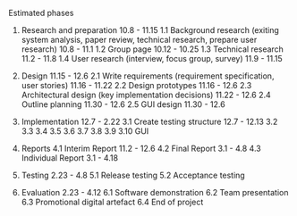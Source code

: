 Estimated phases

1. Research and preparation 10.8 - 11.15
    1.1 Background research (exiting system analysis, paper review, technical research, prepare user research) 10.8 - 11.1
    1.2 Group page 10.12 - 10.25
    1.3 Technical research 11.2 - 11.8
    1.4 User research (interview, focus group, survey) 11.9 - 11.15

2. Design 11.15 - 12.6
    2.1 Write requirements (requirement specification, user stories) 11.16 - 11.22
    2.2 Design prototypes 11.16 - 12.6
    2.3 Architectural design (key implementation decisions) 11.22 - 12.6
    2.4 Outline planning 11.30 - 12.6
    2.5 GUI design 11.30 - 12.6

3. Implementation 12.7 - 2.22
    3.1 Create testing structure  12.7 - 12.13
    3.2 
    3.3 
    3.4 
    3.5 
    3.6 
    3.7 
    3.8 
    3.9 
    3.10 GUI

4. Reports 
    4.1 Interim Report 11.2 - 12.6
    4.2 Final Report 3.1 - 4.8
    4.3 Individual Report 3.1 - 4.18

5. Testing 2.23 - 4.8
    5.1 Release testing 
    5.2 Acceptance testing

6. Evaluation 2.23 - 4.12
    6.1 Software demonstration 
    6.2 Team presentation
    6.3 Promotional digital artefact 
    6.4 End of project
